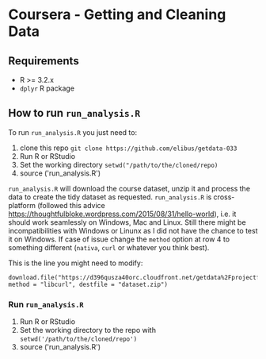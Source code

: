 # Coursera - Getting and Cleaning Data

## Requirements
 - R >= 3.2.x
 - `dplyr` R package

## How to run `run_analysis.R`

To run `run_analysis.R` you just need to:
 1. clone this repo `git clone https://github.com/elibus/getdata-033`
 2. Run R or RStudio
 3. Set the working directory `setwd("/path/to/the/cloned/repo)`
 4. source ('run_analysis.R')

`run_analysis.R` will download the course dataset, unzip it and process the data to create the tidy dataset as requested.
`run_analysis.R` is cross-platform (followed this advice https://thoughtfulbloke.wordpress.com/2015/08/31/hello-world), i.e. it should work seamlessly on Windows, Mac and Linux. Still there might be incompatibilities with Windows or Linunx as I did not have the chance to test it on Windows. If case of issue change the `method` option at row 4 to something different (`nativa`, `curl` or whatever you think best).

This is the line you might need to modify:

    download.file("https://d396qusza40orc.cloudfront.net/getdata%2Fprojectfiles%2FUCI%20HAR%20Dataset.zip", method = "libcurl", destfile = "dataset.zip")

### Run `run_analysis.R`
 1. Run R or RStudio
 2. Set the working directory to the repo with `setwd('/path/to/the/cloned/repo')`
 3. source ('run_analysis.R')
